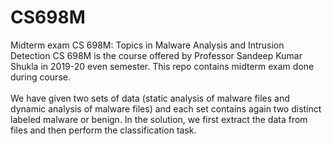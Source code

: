 # CS698M
Midterm exam
CS 698M: Topics in Malware Analysis and Intrusion Detection
CS 698M is the course offered by Professor Sandeep Kumar Shukla in 2019-20 even semester. This repo contains midterm exam done during course.
<br/><br/>
We have given two sets of data (static analysis of malware files and dynamic analysis of malware files) and each set contains again two distinct labeled malware or benign. In the solution, we first extract the data from files and then perform the classification task.
